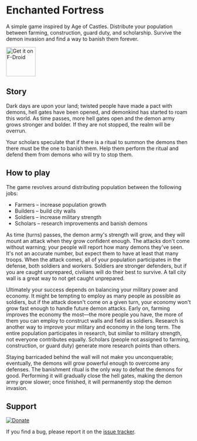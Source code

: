 # Enchanted Fortress

A simple game inspired by Age of Castles. Distribute your population between farming, construction, guard duty, and scholarship. Survive the demon invasion and find a way to banish them forever.

<a href="https://f-droid.org/packages/hr.kravarscan.enchantedfortress/">
<img src="https://f-droid.org/badge/get-it-on.png" alt="Get it on F-Droid" height="80"/></a>

## Story

Dark days are upon your land; twisted people have made a pact with demons, hell gates have been opened, and demonkind has started to roam this world. As time passes, more hell gates open and the demon army grows stronger and bolder. If they are not stopped, the realm will be overrun.

Your scholars speculate that if there is a ritual to summon the demons then there must be the one to banish them. Help them perform the ritual and defend them from demons who will try to stop them.

## How to play

The game revolves around distributing population between the following jobs:
* Farmers – increase population growth
* Builders – build city walls
* Soldiers – increase military strength
* Scholars – research improvements and banish demons

As time (turns) passes, the demon army's strength will grow, and they will mount an attack when they grow confident enough. The attacks don't come without warning; your people will report how many demons they've seen. It's not an accurate number, but expect them to have at least that many troops. When the attack comes, all of your population participates in the defense, both soldiers and workers. Soldiers are stronger defenders, but if you are caught unprepared, civilians will do their best to survive. A tall city wall is a great way to not get caught unprepared.

Ultimately your success depends on balancing your military power and economy. It might be tempting to employ as many people as possible as soldiers, but if the attack doesn't come on a given turn, your economy won't grow fast enough to handle future demon attacks. Early on, farming improves the economy the most—the more people you have, the more of them you can employ to construct walls and field as soldiers. Research is another way to improve your military and economy in the long term. The entire population participates in research, but similar to military strength, not everyone contributes equally. Scholars (people not assigned to farming, construction, or guard duty) generate more research points than others.

Staying barricaded behind the wall will not make you unconquerable; eventually, the demons will grow powerful enough to overcome any defenses. The banishment ritual is the only way to defeat the demons for good. Performing it will gradually close the hell gates, making the demon army grow slower; once finished, it will permanently stop the demon invasion.

## Support

[![Donate](https://img.shields.io/badge/Donate-PayPal-green.svg)](https://www.paypal.me/IvanKravarscan/5)

If you find a bug, please report it on the [issue tracker](https://github.com/subchannel13/EnchantedFortress/issues).